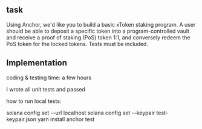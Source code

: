 ## task
Using Anchor, we'd like you to build a basic xToken staking program. A user should be able to deposit a specific token into a program-controlled vault and receive a proof of staking (PoS) token 1:1, and conversely redeem the PoS token for the locked tokens. Tests must be included.

## Implementation
coding & testing time: a few hours

I wrote all unit tests and passed

how to run local tests:

solana config set --url localhost
solana config set --keypair test-keypair.json
yarn install
anchor test
